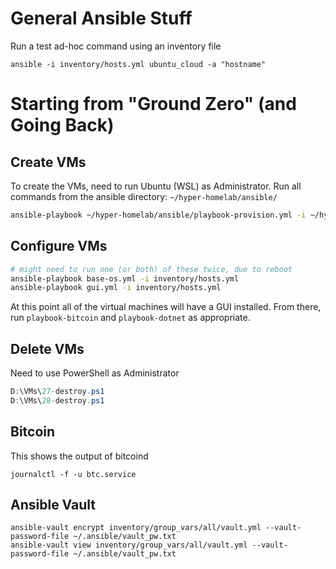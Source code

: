 # General Ansible Stuff
Run a test ad-hoc command using an inventory file
```
ansible -i inventory/hosts.yml ubuntu_cloud -a "hostname"
```
# Starting from "Ground Zero" (and Going Back)
## Create VMs
To create the VMs, need to run Ubuntu (WSL) as Administrator. Run all commands from the ansible directory: `~/hyper-homelab/ansible/`
```sh
ansible-playbook ~/hyper-homelab/ansible/playbook-provision.yml -i ~/hyper-homelab/ansible/inventory.yml
 ```
 ## Configure VMs
 ```sh
 # might need to run one (or both) of these twice, due to reboot
 ansible-playbook base-os.yml -i inventory/hosts.yml
 ansible-playbook gui.yml -i inventory/hosts.yml
```
At this point all of the virtual machines will have a GUI installed. From there, run `playbook-bitcoin` and `playbook-dotnet` as appropriate.
## Delete VMs
Need to use PowerShell as Administrator
```ps1
D:\VMs\27-destroy.ps1
D:\VMs\28-destroy.ps1
```
## Bitcoin
This shows the output of bitcoind
```
journalctl -f -u btc.service
```



## Ansible Vault
```
ansible-vault encrypt inventory/group_vars/all/vault.yml --vault-password-file ~/.ansible/vault_pw.txt
ansible-vault view inventory/group_vars/all/vault.yml --vault-password-file ~/.ansible/vault_pw.txt

```